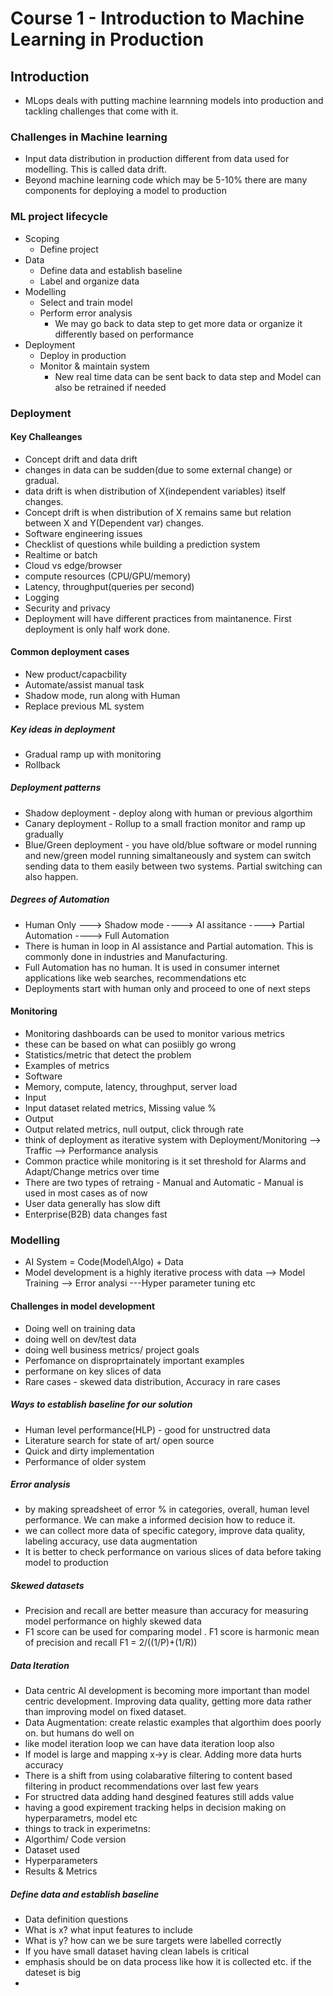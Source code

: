 # Course 1 - Introduction to Machine Learning in Production

## Introduction

* MLops deals with putting machine learnning models into production and tackling challenges that come with it.

### Challenges in Machine learning
* Input data distribution in production different from data used for modelling. This is called data drift.
* Beyond machine learning code which may be 5-10% there are many components for deploying a model to production

### ML project lifecycle
* Scoping
  * Define project
* Data
  * Define data and establish baseline
  * Label and organize data
* Modelling 
  * Select and train model
  * Perform error analysis
    * We may go back to data step to get more data or organize it differently based on performance
* Deployment
  * Deploy in production
  * Monitor & maintain system
    * New real time data can be sent back to data step and Model can also be retrained if needed
 
### Deployment

#### Key Challeanges
* Concept drift and data drift
 * changes in data can be sudden(due to some external change) or gradual.
 * data drift is when distribution of X(independent variables) itself changes.
 * Concept drift is when distribution of X remains same but relation between X and Y(Dependent var) changes.
* Software engineering issues
 * Checklist of questions while building a prediction system
  * Realtime or batch
  * Cloud vs edge/browser
  * compute resources (CPU/GPU/memory)
  * Latency, throughput(queries per second)
  * Logging
  * Security and privacy
 * Deployment will have different practices from maintanence. First deployment is only half work done. 
 
#### Common deployment cases
* New product/capacbility
* Automate/assist manual task
 * Shadow mode, run along with Human
* Replace previous ML system

##### Key ideas in deployment
* Gradual ramp up with monitoring
* Rollback

##### Deployment patterns
* Shadow deployment - deploy along with human or previous algorthim
* Canary deployment - Rollup to a small fraction monitor and ramp up gradually
* Blue/Green deployment - you have old/blue software or model running and new/green model running simaltaneously and system can switch sending data to them easily between two systems. Partial switching can also happen.

##### Degrees of Automation
* Human Only ---> Shadow mode ----> AI assitance ----> Partial Automation ----> Full Automation
* There is human in loop in AI assistance and Partial automation. This is commonly done in industries and Manufacturing.
* Full Automation has no human. It is used in consumer internet applications like web searches, recommendations etc
* Deployments start with human only and proceed to one of next steps

#### Monitoring
* Monitoring dashboards can be used to monitor various metrics
 * these can be based on what can posiibly go wrong
 * Statistics/metric that detect the problem
* Examples of metrics
 * Software
  * Memory, compute, latency, throughput, server load
 * Input
  * Input dataset related metrics, Missing value %
 * Output
  * Output related metrics, null output, click through rate
* think of deployment as iterative system with Deployment/Monitoring --> Traffic --> Performance analysis
* Common practice while monitoring is it set threshold for Alarms and Adapt/Change metrics over time
* There are two types of retraing - Manual and Automatic - Manual is used in most cases as of now
* User data generally has slow dift
* Enterprise(B2B) data changes fast

### Modelling
* AI System = Code(Model\Algo) + Data
* Model development is a highly iterative process with data --> Model Training --> Error analysi ---Hyper parameter tuning etc

#### Challenges in model development
* Doing well on training data
* doing well on dev/test data
* doing well business metrics/ project goals
* Perfomance on disproprtainately important examples
* performane on key slices of data
* Rare cases - skewed data distribution, Accuracy in rare cases

##### Ways to establish baseline for our solution
* Human level performance(HLP) - good for unstructred data
* Literature search for state of art/ open source
* Quick and dirty implementation
* Performance of older system

##### Error analysis
* by making spreadsheet of error % in categories, overall, human level performance. We can make a informed decision how to reduce it.
* we can collect more data of specific category, improve data quality, labeling accuracy, use data augmentation
* It is better to check performance on various slices of data before taking model to production

##### Skewed datasets
* Precision and recall are better measure than accuracy for measuring model performance on highly skewed data
* F1 score can be used for comparing model . F1 score is harmonic mean of precision and recall F1 = 2/((1/P)+(1/R))

##### Data Iteration
* Data centric AI development is becoming more important than model centric development. Improving data quality, getting more data rather than improving model on fixed dataset.
* Data Augmentation: create relastic examples that algorthim does poorly on. but humans do well on
* like model iteration loop we can have data iteration loop also
* If model is large and mapping x->y is clear. Adding more data hurts accuracy
* There is a shift from using colabarative filtering to content based filtering in product recommendations over last few years
* For structred data adding hand desgined features still adds value
* having a good expirement tracking helps in decision making on hyperparametrs, model etc
* things to track in experimetns:
 * Algorthim/ Code version
 * Dataset used
 * Hyperparameters
 * Results & Metrics

##### Define data and establish baseline
* Data definition questions
 * What is x? what input features to include
 * What is y? how can we be sure targets were labelled correctly
 * If you have small dataset having clean labels is critical
 * emphasis should be on data process like how it is collected etc. if the dateset is big
 * 

